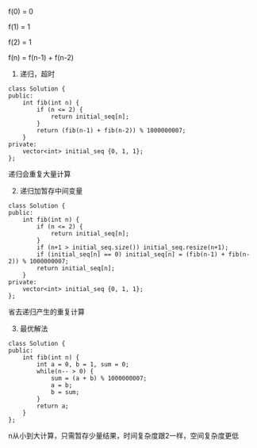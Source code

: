 f(0) = 0

f(1) = 1

f(2) = 1

f(n) = f(n-1) + f(n-2)

1. 递归，超时
```
class Solution {
public:
    int fib(int n) {
        if (n <= 2) {
            return initial_seq[n];
        }
        return (fib(n-1) + fib(n-2)) % 1000000007;
    }
private:
    vector<int> initial_seq {0, 1, 1};
};
```
递归会重复大量计算


2. 递归加暂存中间变量
```
class Solution {
public:
    int fib(int n) {
        if (n <= 2) {
            return initial_seq[n];
        }
        if (n+1 > initial_seq.size()) initial_seq.resize(n+1);
        if (initial_seq[n] == 0) initial_seq[n] = (fib(n-1) + fib(n-2)) % 1000000007;
        return initial_seq[n];
    }
private:
    vector<int> initial_seq {0, 1, 1};
};
```
省去递归产生的重复计算


3. 最优解法
```
class Solution {
public:
    int fib(int n) {
        int a = 0, b = 1, sum = 0;
        while(n-- > 0) {
            sum = (a + b) % 1000000007;
            a = b;
            b = sum;
        }
        return a;
    }
};
```
n从小到大计算，只需暂存少量结果，时间复杂度跟2一样，空间复杂度更低
